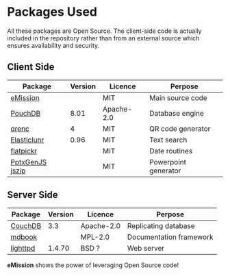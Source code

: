 # Packages Used

All these packages are Open Source. The client-side code is actually included in the repository rather than from an external source which ensures availability and security.

## Client Side

|Package |Version |Licence |Perpose |
|---|---|---|---|
|[eMission](https://github.com/alfille/eMission)||MIT|Main source code|
|[PouchDB](https://pouchdb.com/)|8.01|Apache-2.0|Database engine
|[qrenc](https://www.npmjs.com/package/qrenc)|4|MIT|QR code generator|
|[Elasticlunr](http://elasticlunr.com/)|0.96|MIT|Text search|
|[flatpickr](https://flatpickr.js.org/)||MIT|Date routines|
|[PptxGenJS jszip](https://github.com/gitbrent/PptxGenJS/)||MIT|Powerpoint generator|

## Server Side

|Package |Version |Licence |Perpose |
|---|---|---|---|
|[CouchDB](https://couchdb.apache.org/)|3.3|Apache-2.0|Replicating database|
|[mdbook](https://rust-lang.github.io/mdBook/)||MPL-2.0|Documentation framework|
|[lighttpd](https://www.lighttpd.net/)|1.4.70|BSD ?|Web server|


**eMission** shows the power of leveraging Open Source code!